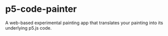 # p5-code-painter
A web-based experimental painting app that translates your painting into its underlying p5.js code.
